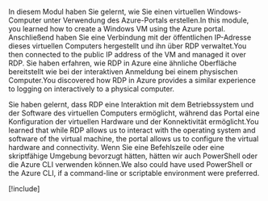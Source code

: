 <span data-ttu-id="1068e-101">In diesem Modul haben Sie gelernt, wie Sie einen virtuellen Windows-Computer unter Verwendung des Azure-Portals erstellen.</span><span class="sxs-lookup"><span data-stu-id="1068e-101">In this module, you learned how to create a Windows VM using the Azure portal.</span></span> <span data-ttu-id="1068e-102">Anschließend haben Sie eine Verbindung mit der öffentlichen IP-Adresse dieses virtuellen Computers hergestellt und ihn über RDP verwaltet.</span><span class="sxs-lookup"><span data-stu-id="1068e-102">You then connected to the public IP address of the VM and managed it over RDP.</span></span> <span data-ttu-id="1068e-103">Sie haben erfahren, wie RDP in Azure eine ähnliche Oberfläche bereitstellt wie bei der interaktiven Anmeldung bei einem physischen Computer.</span><span class="sxs-lookup"><span data-stu-id="1068e-103">You discovered how RDP in Azure provides a similar experience to logging on interactively to a physical computer.</span></span>

<span data-ttu-id="1068e-104">Sie haben gelernt, dass RDP eine Interaktion mit dem Betriebssystem und der Software des virtuellen Computers ermöglicht, während das Portal eine Konfiguration der virtuellen Hardware und der Konnektivität ermöglicht.</span><span class="sxs-lookup"><span data-stu-id="1068e-104">You learned that while RDP allows us to interact with the operating system and software of the virtual machine, the portal allows us to configure the virtual hardware and connectivity.</span></span> <span data-ttu-id="1068e-105">Wenn Sie eine Befehlszeile oder eine skriptfähige Umgebung bevorzugt hätten, hätten wir auch PowerShell oder die Azure CLI verwenden können.</span><span class="sxs-lookup"><span data-stu-id="1068e-105">We also could have used PowerShell or the Azure CLI, if a command-line or scriptable environment were preferred.</span></span>

<!-- Cleanup sandbox -->
[!include[](../../../includes/azure-sandbox-cleanup.md)]
